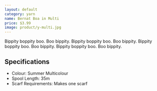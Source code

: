 ```yaml
---
layout: default
category: yarn
name: Bernat Boa in Multi
price: $3.99
image: product/y-multi.jpg
---
```


Bippity boppity boo. Boo bippity. Bippity boppity boo. Boo bippity. Bippity boppity boo. Boo bippity. Bippity boppity boo. Boo bippity.

## Specifications

- Colour: Summer Multicolour
- Spool Length: 35m
- Scarf Requirements: Makes one scarf